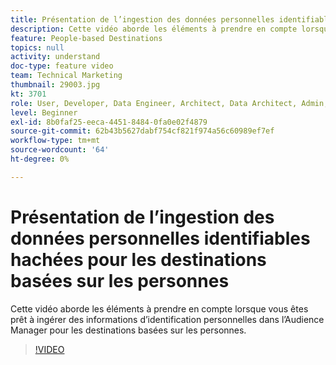 ```yaml
---
title: Présentation de l’ingestion des données personnelles identifiables hachées pour les destinations basées sur les personnes
description: Cette vidéo aborde les éléments à prendre en compte lorsque vous êtes prêt à ingérer des informations d’identification personnelles dans l’Audience Manager pour les destinations basées sur les personnes.
feature: People-based Destinations
topics: null
activity: understand
doc-type: feature video
team: Technical Marketing
thumbnail: 29003.jpg
kt: 3701
role: User, Developer, Data Engineer, Architect, Data Architect, Admin, Leader
level: Beginner
exl-id: 8b0faf25-eeca-4451-8484-0fa0e02f4879
source-git-commit: 62b43b5627dabf754cf821f974a56c60989ef7ef
workflow-type: tm+mt
source-wordcount: '64'
ht-degree: 0%

---
```


# Présentation de l’ingestion des données personnelles identifiables hachées pour les destinations basées sur les personnes

Cette vidéo aborde les éléments à prendre en compte lorsque vous êtes prêt à ingérer des informations d’identification personnelles dans l’Audience Manager pour les destinations basées sur les personnes.

>[!VIDEO](https://video.tv.adobe.com/v/29003/?quality=12)

